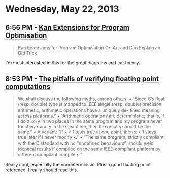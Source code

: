 # Wednesday, May 22, 2013

## 6:56 PM - [Kan Extensions for Program Optimisation](/files/Kan.pdf)

> Kan Extensions for Program Optimisation
> Or: Art and Dan Explain an Old Trick

I'm most interested in this for the great diagrams and cat theory.

## 8:53 PM - [The pitfalls of verifying floating point computations](/files/floatingpoint.pdf)

> We shall discuss the following myths, among others:
> • “Since C’s float (resp. double) type is mapped to IEEE single (resp.
>   double) precision arithmetic, arithmetic operations have a uniquely de-
>   ﬁned meaning across platforms.”
> • “Arithmetic operations are deterministic; that is, if I do z=x+y in two
>   places in the same program and my program never touches x and y in the
>   meantime, then the results should be the same.”
> • A variant: “If x < 1 tests true at one point, then x < 1 stays true later
>   if I never modify x.”
> • “The same program, strictly compliant with the C standard with no “undeﬁned
>   behaviours”, should yield identical results if compiled on the same
>   IEEE-compliant platform by diﬀerent compliant compilers.”

Really cool, especially the nondeterminism. Plus a good floating point
reference. I really should read this.
